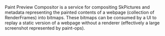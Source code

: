 Paint Preview Compositor is a service for compositing SkPictures and metadata
representing the painted contents of a webpage (collection of RenderFrames) into
bitmaps. These bitmaps can be consumed by a UI to replay a static version of a
webpage without a renderer (effectively a large screenshot represented by
paint-ops).

